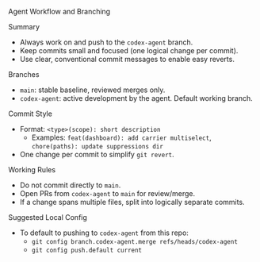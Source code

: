 Agent Workflow and Branching

Summary
- Always work on and push to the `codex-agent` branch.
- Keep commits small and focused (one logical change per commit).
- Use clear, conventional commit messages to enable easy reverts.

Branches
- `main`: stable baseline, reviewed merges only.
- `codex-agent`: active development by the agent. Default working branch.

Commit Style
- Format: `<type>(scope): short description`
  - Examples: `feat(dashboard): add carrier multiselect`, `chore(paths): update suppressions dir`
- One change per commit to simplify `git revert`.

Working Rules
- Do not commit directly to `main`.
- Open PRs from `codex-agent` to `main` for review/merge.
- If a change spans multiple files, split into logically separate commits.

Suggested Local Config
- To default to pushing to `codex-agent` from this repo:
  - `git config branch.codex-agent.merge refs/heads/codex-agent`
  - `git config push.default current`

